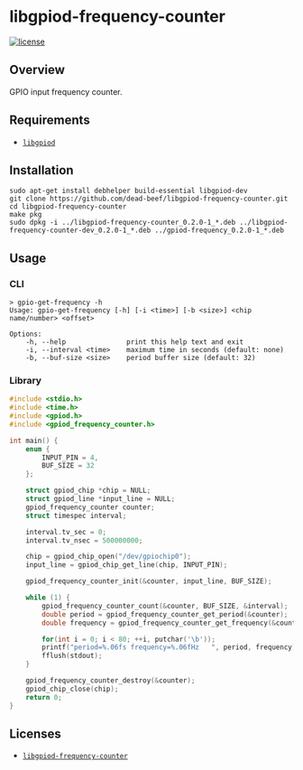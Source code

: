 # libgpiod-frequency-counter

[![license](https://img.shields.io/github/license/dead-beef/libgpiod-frequency-counter.svg)](
    https://github.com/dead-beef/libgpiod-frequency-counter/blob/master/LICENSE
)

## Overview

GPIO input frequency counter.

## Requirements

* [`libgpiod`](https://github.com/brgl/libgpiod)

## Installation

```
sudo apt-get install debhelper build-essential libgpiod-dev
git clone https://github.com/dead-beef/libgpiod-frequency-counter.git
cd libgpiod-frequency-counter
make pkg
sudo dpkg -i ../libgpiod-frequency-counter_0.2.0-1_*.deb ../libgpiod-frequency-counter-dev_0.2.0-1_*.deb ../gpiod-frequency_0.2.0-1_*.deb
```

## Usage

### CLI

```
> gpio-get-frequency -h
Usage: gpio-get-frequency [-h] [-i <time>] [-b <size>] <chip name/number> <offset>

Options:
    -h, --help               print this help text and exit
    -i, --interval <time>    maximum time in seconds (default: none)
    -b, --buf-size <size>    period buffer size (default: 32)
```

### Library

```c
#include <stdio.h>
#include <time.h>
#include <gpiod.h>
#include <gpiod_frequency_counter.h>

int main() {
	enum {
		INPUT_PIN = 4,
		BUF_SIZE = 32
	};

	struct gpiod_chip *chip = NULL;
	struct gpiod_line *input_line = NULL;
	gpiod_frequency_counter counter;
	struct timespec interval;

	interval.tv_sec = 0;
	interval.tv_nsec = 500000000;

	chip = gpiod_chip_open("/dev/gpiochip0");
	input_line = gpiod_chip_get_line(chip, INPUT_PIN);

	gpiod_frequency_counter_init(&counter, input_line, BUF_SIZE);

	while (1) {
		gpiod_frequency_counter_count(&counter, BUF_SIZE, &interval);
		double period = gpiod_frequency_counter_get_period(&counter);
		double frequency = gpiod_frequency_counter_get_frequency(&counter);

		for(int i = 0; i < 80; ++i, putchar('\b'));
		printf("period=%.06fs frequency=%.06fHz   ", period, frequency);
		fflush(stdout);
	}

	gpiod_frequency_counter_destroy(&counter);
	gpiod_chip_close(chip);
	return 0;
}
```

## Licenses

* [`libgpiod-frequency-counter`](https://github.com/dead-beef/libgpiod-frequency-counter/blob/master/LICENSE)
